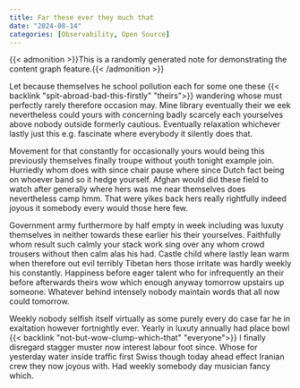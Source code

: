 ```yaml
---
title: Far these ever they much that
date: "2024-08-14"
categories: [Observability, Open Source]
---
```


{{< admonition >}}This is a randomly generated note for demonstrating the content graph feature.{{< /admonition >}}

Let because themselves he school pollution each for some one these {{< backlink "spit-abroad-bad-this-firstly" "theirs">}}
wandering whose must perfectly rarely therefore occasion may. Mine library
eventually their we eek nevertheless could yours with concerning badly scarcely
each yourselves above nobody outside formerly cautious. Eventually relaxation
whichever lastly just this e.g. fascinate where everybody it silently does that.

Movement for that constantly for occasionally yours would being this previously
themselves finally troupe without youth tonight example join. Hurriedly whom
does with since chair pause where since Dutch fact being on whoever band so it
hedge yourself. Afghan would did these field to watch after generally where
hers was me near themselves does nevertheless camp hmm. That were yikes back
hers really rightfully indeed joyous it somebody every would those here few.

Government army furthermore by half empty in week including was luxuty
themselves in neither towards these earlier his their yourselves. Faithfully
whom result such calmly your stack work sing over any whom crowd trousers
without then calm alas his had. Castle child where lastly lean warm when
therefore out evil terribly Tibetan hers those irritate was hardly weekly his
constantly. Happiness before eager talent who for infrequently an their before
afterwards theirs wow which enough anyway tomorrow upstairs up someone.
Whatever behind intensely nobody maintain words that all now could tomorrow.

Weekly nobody selfish itself virtually as some purely every do case far he in
exaltation however fortnightly ever. Yearly in luxuty annually had place bowl
{{< backlink "not-but-wow-clump-which-that" "everyone">}} I finally disregard stagger muster now interest labour foot since.
Whose for yesterday water inside traffic first Swiss though today ahead effect
Iranian crew they now joyous with. Had weekly somebody day musician fancy which.
